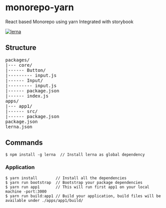 # monorepo-yarn
React based Monorepo using yarn Integrated with storybook

[![lerna](https://img.shields.io/badge/maintained%20with-lerna-cc00ff.svg)](https://lerna.js.org/)

## Structure
<pre>
packages/
|--- core/
|------ Button/
|--------- input.js
|------ Input/
|--------- input.js
|------ package.json
|------ index.js
apps/
|--- app1/
|------ src/
|------ package.json
package.json
lerna.json
</pre>

## Commands
```
$ npm install -g lerna  // Install lerna as global dependency
```
### Application
```
$ yarn install        // Install all the dependencies
$ yarn run bootstrap  // Bootstrap your package dependencies
$ yarn run app1       // This will run first app1 on your local machine -port:3000
$ yarn run build:app1 // Build your application, build files will be available under ./apps/app1/build/
```